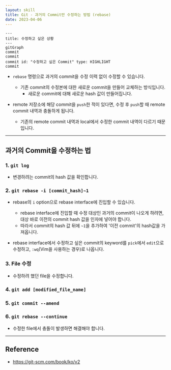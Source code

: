 ```yaml
---
layout: skill
title: Git - 과거의 Commit만 수정하는 방법 (rebase)
date: 2023-04-06
---
```



```mermaid
---
title: 수정하고 싶은 상황
---
gitGraph
commit
commit
commit id: "수정하고 싶은 Commit" type: HIGHLIGHT
commit
```

- `rebase` 명령으로 과거의 commit을 수정 이력 없이 수정할 수 있습니다.
    - 기존 commit의 수정본에 대한 새로운 commit을 만들어 교체하는 방식입니다.
        - 새로운 commit에 대해 새로운 hash 값이 만들어집니다.

- remote 저장소에 해당 commit을 `push`한 적이 있다면, 수정 후 `push`할 때 remote commit 내역과 충돌하게 됩니다.
    - 기존의 remote commit 내역과 local에서 수정한 commit 내역이 다르기 때문입니다.


---


## 과거의 Commit을 수정하는 법


### 1. `git log`

- 변경하려는 commit의 hash 값을 확인합니다.


### 2. `git rebase -i [commit_hash]~1`

- rebase의 `i` option으로 rebase interface에 진입할 수 있습니다.
    - rebase interface에 진입할 때 수정 대상인 과거의 commit이 나오게 하려면, 대상 바로 이전의 commit hash 값을 인자에 넣어야 합니다.
    - 따라서 commit의 hash 값 뒤에 `~1`을 추가하여 '이전 commit'의 hash값을 가져옵니다.

- rebase interface에서 수정하고 싶은 commit의 keyword를 `pick`에서 `edit`으로 수정하고, `:wq`(Vim을 사용하는 경우)로 나옵니다.


### 3. File 수정

- 수정하려 했던 file을 수정합니다.


### 4. `git add [modified_file_name]`


### 5. `git commit --amend`


### 6. `git rebase --continue`

- 수정한 file에서 충돌이 발생하면 해결해야 합니다.


---


## Reference

- <https://git-scm.com/book/ko/v2>

